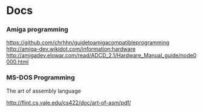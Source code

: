 # Docs

### Amiga programming

https://github.com/chrhhn/guidetoamigacompatibleprogramming
http://amiga-dev.wikidot.com/information:hardware
http://amigadev.elowar.com/read/ADCD_2.1/Hardware_Manual_guide/node0000.html

### MS-DOS Programming

The art of assembly language

http://flint.cs.yale.edu/cs422/doc/art-of-asm/pdf/

